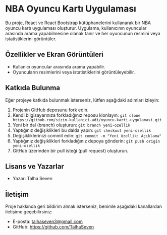 # NBA Oyuncu Kartı Uygulaması

Bu proje, React ve React Bootstrap kütüphanelerini kullanarak bir NBA oyuncu kartı uygulaması oluşturur. Uygulama, kullanıcının oyuncular arasında arama yapabilmesine olanak tanır ve her oyuncunun resmini veya istatistiklerini görüntüler.

## Özellikler ve Ekran Görüntüleri

- Kullanıcı oyuncular arasında arama yapabilir.
- Oyuncuların resimlerini veya istatistiklerini görüntüleyebilir.

## Katkıda Bulunma

Eğer projeye katkıda bulunmak isterseniz, lütfen aşağıdaki adımları izleyin:

1. Projenin GitHub deposunu fork edin.
2. Kendi bilgisayarınıza forkladığınız reposu klonlayın: `git clone https://github.com/sizin-kullanici-adi/oyuncu-karti-uygulamasi.git`
3. Yeni bir dal (branch) oluşturun: `git branch yeni-ozellik`
4. Yaptığınız değişiklikleri bu dalda yapın: `git checkout yeni-ozellik`
5. Değişikliklerinizi commit edin: `git commit -m "Yeni özellik: Açıklama"`
6. Yaptığınız değişiklikleri forkladığınız depoya gönderin: `git push origin yeni-ozellik`
7. GitHub üzerinden bir pull isteği (pull request) oluşturun.

## Lisans ve Yazarlar

- Yazar: Talha Seven

## İletişim

Proje hakkında geri bildirim almak isterseniz, benimle aşağıdaki kanallardan iletişime geçebilirsiniz:

- E-posta: talhaseven3@gmail.com
- GitHub: https://github.com/TalhaSeven